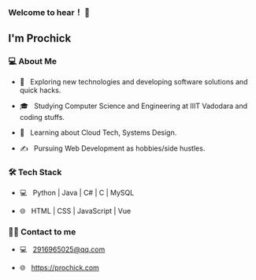 ### Welcome to hear！ 👋

### <h2> I'm Prochick</h2>


<h3> 💻 About Me </h3>


- 🤔 &nbsp; Exploring new technologies and developing software solutions and quick hacks.

- 🎓 &nbsp; Studying Computer Science and Engineering at IIIT Vadodara and coding stuffs.

- 🌱 &nbsp; Learning about Cloud Tech, Systems Design.

- ✍️ &nbsp; Pursuing Web Development as hobbies/side hustles.



<h3>🛠 Tech Stack</h3>


- 💻 &nbsp; Python | Java | C# | C | MySQL

- 🌐 &nbsp; HTML | CSS | JavaScript | Vue


<h3>🤝🏻 Contact to me</h3>


- 💻 &nbsp; 2916965025@qq.com 

- 🌐 &nbsp; https://prochick.com

